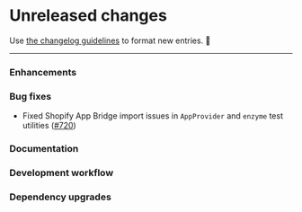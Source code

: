 # Unreleased changes

Use [the changelog guidelines](https://git.io/polaris-changelog-guidelines) to format new entries. 💜

---

### Enhancements

### Bug fixes

- Fixed Shopify App Bridge import issues in `AppProvider` and `enzyme` test utilities ([#720](https://github.com/Shopify/polaris-react/pull/720))

### Documentation

### Development workflow

### Dependency upgrades
